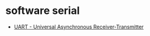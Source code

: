 # software serial

- [UART - Universal Asynchronous Receiver-Transmitter](https://en.wikipedia.org/wiki/Universal_asynchronous_receiver-transmitter)
